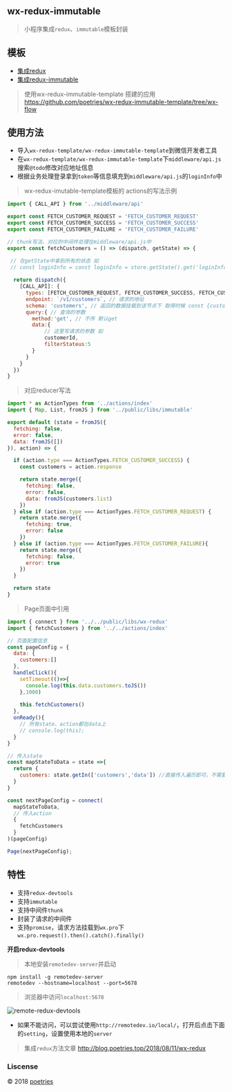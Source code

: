 ## wx-redux-immutable

> 小程序集成`redux`、`immutable`模板封装


## 模板

- [集成redux](./wx-redux-template)
- [集成redux-immutable](./wx-redux-immutable-template)

> 使用wx-redux-immutable-template 搭建的应用 https://github.com/poetries/wx-redux-immutable-template/tree/wx-flow

## 使用方法

- 导入`wx-redux-template/wx-redux-immutable-template`到微信开发者工具
- 在`wx-redux-template/wx-redux-immutable-template`下`middleware/api.js`搜索`@todo`修改对应地址信息
- 根据业务处理登录拿到`token`等信息填充到`middleware/api.js`的`loginInfo`中

> wx-redux-imutable-template模板的 actions的写法示例

```javascript
import { CALL_API } from '../middleware/api'

export const FETCH_CUSTOMER_REQUEST = 'FETCH_CUSTOMER_REQUEST'
export const FETCH_CUSTOMER_SUCCESS = 'FETCH_CUSTOMER_SUCCESS'
export const FETCH_CUSTOMER_FAILURE = 'FETCH_CUSTOMER_FAILURE'

// thunk写法，对应的中间件处理在middleware/api.js中
export const fetchCustomers = () => (dispatch, getState) => {

 // 在getState中拿到所有的状态 如
 // const loginInfo = const loginInfo = store.getState().get('loginInfo').toObject()
 
  return dispatch({
    [CALL_API]: {
      types: [FETCH_CUSTOMER_REQUEST, FETCH_CUSTOMER_SUCCESS, FETCH_CUSTOMER_FAILURE],
      endpoint: `/v1/customers`, // 请求的地址
      schema: 'customers', // 返回的数据挂载到该节点下 取得时候 const {customer} = action.response
      query:{ // 查询的参数
        method:'get', // 不传 默认get 
        data:{
            // 这里写请求的参数 如
            customerId,
            filterStateus:5
        }
      }
    }
  })
}
```

> 对应reducer写法

```javascript
import * as ActionTypes from '../actions/index'
import { Map, List, fromJS } from '../public/libs/immutable'

export default (state = fromJS({
  fetching: false,
  error: false,
  data: fromJS([])
}), action) => {

  if (action.type === ActionTypes.FETCH_CUSTOMER_SUCCESS) {
    const customers = action.response

    return state.merge({
      fetching: false,
      error: false,
      data: fromJS(customers.list)
    })
  } else if (action.type === ActionTypes.FETCH_CUSTOMER_REQUEST) {
    return state.merge({
      fetching: true,
      error: false
    })
  } else if (action.type === ActionTypes.FETCH_CUSTOMER_FAILURE){
    return state.merge({
      fetching: false,
      error: true
    })
  }

  return state
}
```

> Page页面中引用

```javascript
import { connect } from '../../public/libs/wx-redux'
import { fetchCustomers } from '../../actions/index'

// 页面配置信息
const pageConfig = {
  data: {
    customers:[]
  },
  handleClick(){
    setTimeout(()=>{
      console.log(this.data.customers.toJS())
    },1000)
    
    this.fetchCustomers()
  },
  onReady(){
    // 所有state、action都在data上
    // console.log(this);
  }
}

// 传入state
const mapStateToData = state =>{
  return {
    customers: state.getIn(['customers','data']) //直接传入遍历即可，不需要toJS()
  }
}

const nextPageConfig = connect(
  mapStateToData,
  // 传入action
  {
    fetchCustomers
  }
)(pageConfig)

Page(nextPageConfig);
```

## 特性

- 支持`redux-devtools`
- 支持`immutable`
- 支持中间件`thunk`
- 封装了请求的中间件
- 支持`promise`，请求方法挂载到`wx.pro`下`wx.pro.request().then().catch().finally()`


**开启redux-devtools**

> 本地安装`remotedev-server`并启动

```shell
npm install -g remotedev-server
remotedev --hostname=localhost --port=5678
```

> 浏览器中访问`localhost:5678`

![remote-redux-devtools](https://upload-images.jianshu.io/upload_images/1480597-54032e17cab3dc21.png?imageMogr2/auto-orient/strip%7CimageView2/2/w/1240)

- 如果不能访问，可以尝试使用`http://remotedev.io/local/`，打开后点击下面的`setting`，设置使用本地的`server`

> 集成`redux`方法文章 http://blog.poetries.top/2018/08/11/wx-redux

### Liscense

© 2018  [poetries](http://blog.poetries.top)
